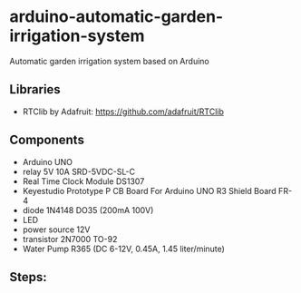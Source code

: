 # arduino-automatic-garden-irrigation-system
Automatic garden irrigation system based on Arduino


## Libraries
- RTClib by Adafruit: https://github.com/adafruit/RTClib

## Components
- Arduino UNO
- relay 5V 10A SRD-5VDC-SL-C
- Real Time Clock Module DS1307
- Keyestudio Prototype P CB Board For Arduino UNO R3 Shield Board FR-4
- diode 1N4148 DO35 (200mA 100V)
- LED
- power source 12V
- transistor 2N7000 TO-92
- Water Pump R365 (DC 6-12V, 0.45A, 1.45 liter/minute)

## Steps:
